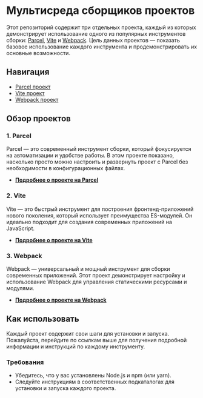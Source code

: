 # Мультисреда сборщиков проектов

Этот репозиторий содержит три отдельных проекта, каждый из которых демонстрирует использование одного из популярных инструментов сборки: [Parcel](./parcel/README.md), [Vite](./vite/README.md) и [Webpack](./webpack/README.md). Цель данных проектов — показать базовое использование каждого инструмента и продемонстрировать их основные возможности.

## Навигация

- [Parcel проект](./parcel/README.md)
- [Vite проект](./vite/README.md)
- [Webpack проект](./webpack/README.md)

## Обзор проектов

### 1. Parcel
Parcel — это современный инструмент сборки, который фокусируется на автоматизации и удобстве работы. В этом проекте показано, насколько просто можно настроить и развернуть проект с Parcel без необходимости в конфигурационных файлах.

- **[Подробнее о проекте на Parcel](./parcel/README.md)**

### 2. Vite
Vite — это быстрый инструмент для построения фронтенд-приложений нового поколения, который использует преимущества ES-модулей. Он идеально подходит для создания современных приложений на JavaScript.

- **[Подробнее о проекте на Vite](./vite/README.md)**

### 3. Webpack
Webpack — универсальный и мощный инструмент для сборки современных приложений. Этот проект демонстрирует настройку и использование Webpack для управления статическими ресурсами и модулями.

- **[Подробнее о проекте на Webpack](./webpack/README.md)**

## Как использовать

Каждый проект содержит свои шаги для установки и запуска. Пожалуйста, перейдите по ссылкам выше для получения подробной информации и инструкций по каждому инструменту.

### Требования

- Убедитесь, что у вас установлены Node.js и npm (или yarn).
- Следуйте инструкциям в соответственных подкаталогах для установки и запуска каждого проекта.